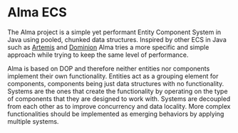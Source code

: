 
# Alma ECS

The Alma project is a simple yet performant Entity Component System in Java using pooled, chunked data structures. Inspired by
other ECS in Java such as [Artemis](https://github.com/junkdog/artemis-odb) and [Dominion](https://github.com/dominion-dev/dominion-ecs-java)
Alma tries a more specific and simple approach while trying to keep the same level of performance.

Alma is based on DOP and therefore neither entities nor components implement their own functionality. Entities act as a grouping 
element for components, components being just data structures with no functionality. Systems are the ones that create the 
functionality by operating on the type of components that they are designed to work with. Systems are decoupled from each 
other as to improve concurrency and data locality. More complex functionalities should be implemented as emerging behaviors
by applying multiple systems.
